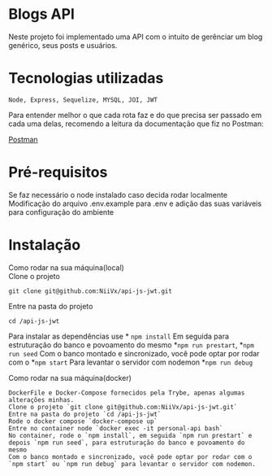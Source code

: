 # Blogs API

Neste projeto foi implementado uma API com o intuito de gerênciar um blog genérico, seus posts e usuários.

# Tecnologias utilizadas

    Node, Express, Sequelize, MYSQL, JOI, JWT

Para entender melhor o que cada rota faz e do que precisa ser passado em cada uma delas, recomendo a leitura da documentação que fiz no Postman:

[Postman](https://documenter.getpostman.com/view/22570620/2s8YmGTkic)

# Pré-requisitos

Se faz necessário o node instalado caso decida rodar localmente
Modificação do arquivo .env.example para .env e adição das suas variáveis para configuração do ambiente

# Instalação

Como rodar na sua máquina(local)  
 Clone o projeto 
 ```
 git clone git@github.com:NiiVx/api-js-jwt.git
```
  Entre na pasta do projeto 
  ```
cd /api-js-jwt
```
  Para instalar as dependências use 
    * `npm install`
    Em seguida para estruturação do banco e povoamento do mesmo
    *`npm run prestart`,
    *`npm run seed` 
    Com o banco montado e sincronizado, você pode optar por rodar com o 
    *`npm start` 
    Para levantar o servidor com nodemon
    *`npm run debug` 

 
Como rodar na sua máquina(docker)  

    DockerFile e Docker-Compose fornecidos pela Trybe, apenas algumas alterações minhas.
    Clone o projeto `git clone git@github.com:NiiVx/api-js-jwt.git`
    Entre na pasta do projeto `cd /api-js-jwt`
    Rode o docker compose `docker-compose up`
    Entre no container node `docker exec -it personal-api bash`
    No container, rode o `npm install`, em seguida `npm run prestart` e depois `npm run seed`, para estruturação do banco e povoamento do mesmo
    Com o banco montado e sincronizado, você pode optar por rodar com o `npm start` ou `npm run debug` para levantar o servidor com nodemon. 




